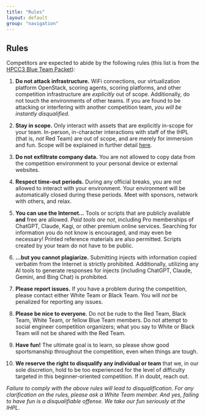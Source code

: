 ```yaml
---
title: "Rules"
layout: default
group: "navigation"
---
```


## Rules

Competitors are expected to abide by the following rules (this list is from the [HPCC3 Blue Team Packet](https://plinko.horse/packet)):

1. **Do not attack infrastructure.** WiFi connections, our virtualization platform OpenStack, scoring agents, scoring platforms, and other competition infrastructure are *explicitly* out of scope. Additionally, do not touch the environments of other teams. If you are found to be attacking or interfering with another competition team, *you will be instantly disqualified*.

2. **Stay in scope.** Only interact with assets that are explicitly in-scope for your team. In-person, in-character interactions with staff of the IHPL (that is, *not* Red Team) are out of scope, and are merely for immersion and fun. Scope will be explained in further detail [here](https://docs.google.com/document/d/1h3O9j2TszS4b1T6N15X5Osj6SZRtNNC9GiwNgdW53AI/edit?tab=t.0#heading=h.5pot9u5hi9f4).

3. **Do not exfiltrate company data.** You are not allowed to copy data from the competition environment to your personal device or external websites.

4. **Respect time-out periods.** During any official breaks, you are not allowed to interact with your environment. Your environment will be automatically closed during these periods. Meet with sponsors, network with others, and relax.

5. **You can use the Internet...** Tools or scripts that are publicly available **and** free are allowed. *Paid tools are not*, including Pro memberships of ChatGPT, Claude, Kagi, or other premium online services. Searching for information you do not know is encouraged, and may even be necessary\! Printed reference materials are also permitted. Scripts created by your team do not have to be public.

6. **…but you cannot plagiarize.** Submitting injects with information copied verbatim from the Internet is strictly prohibited. Additionally, utilizing any AI tools to generate responses for injects (including ChatGPT, Claude, Gemini, and Bing Chat) is prohibited.

7. **Please report issues.** If you have a problem during the competition, please contact either White Team or Black Team. You will *not* be penalized for reporting any issues.

8. **Please be nice to everyone.** Do not be rude to the Red Team, Black Team, White Team, or fellow Blue Team members. Do not attempt to social engineer competition organizers; what you say to White or Black Team will not be shared with the Red Team.

9. **Have fun\!** The ultimate goal is to learn, so please show good sportsmanship throughout the competition, even when things are tough.

10. **We reserve the right to disqualify any individual or team** that we, in our sole discretion, hold to be too experienced for the level of difficulty targeted in this beginner-oriented competition. If in doubt, reach out.


*Failure to comply with the above rules will lead to disqualification. For any clarification on the rules, please ask a White Team member. And yes, failing to have fun is a disqualifiable offense. We take our fun seriously at the IHPL.*
